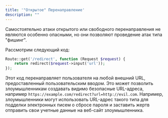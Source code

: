 ```yaml
---
title: '"Открытое" Перенаправление'
description: ""
---
```


Самостоятельно атаки открытого или свободного перенаправления не являются особенно опасными, но они позволяют проведение атак типа "фишинг".

Рассмотрим следующий код:

```php
Route::get('/redirect', function (Request $request) {
    return redirect($request->input('url'));
});
```

Этот код перенаправляет пользователя на любой внешний URL, предоставленный пользовательским вводом. Это может позволить
злоумышленникам создавать видимо безопасные URL-адреса, например `https://example.com/redirect?url=http://evil.com`.
Например, злоумышленники могут использовать URL-адрес такого типа для подделки электронных писем о сбросе пароля и
заставить жертв отправить свои учетные данные на веб-сайт злоумышленника.
